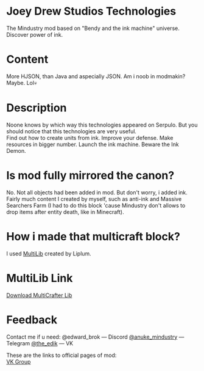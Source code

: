 # Joey Drew Studios Technologies
The Mindustry mod based on "Bendy and the ink machine" universe. Discover power of ink.

# Content
More HJSON, than Java and aspecially JSON. Am i noob in modmakin? Maybe. Lol💀

# Description
Noone knows by which way this technologies 
appeared on Serpulo. But you should notice that this technologies are
very useful.
<br>
Find out how to create units from ink. Improve your defense.
Make resources in bigger number. Launch the ink machine. Beware the Ink Demon.

# Is mod fully mirrored the canon?
No. Not all objects had been added in mod. But don't worry, i added ink.
Fairly much content I created by myself, such as anti-ink and Massive Searchers Farm (I had to do this block 'cause Mindustry don't allows to drop items after entity death, like in Minecraft).

# How i made that multicraft block?
I used [MultiLib](https://github.com/liplum/MultiCrafterLib) created by Liplum.

# MultiLib Link
[Download MultiCrafter Lib](https://github.com/liplum/MultiCrafterLib)

# Feedback
Contact me if u need: 
@edward_brok — Discord
[@anuke_mindustry](https://t.me/anuke_mindustry) — Telegram
[@the_edik](https://vk.com/the_edik) — VK

These are the links to official pages of mod:<br>
[VK Group](https://vk.com/jdst_mod)
